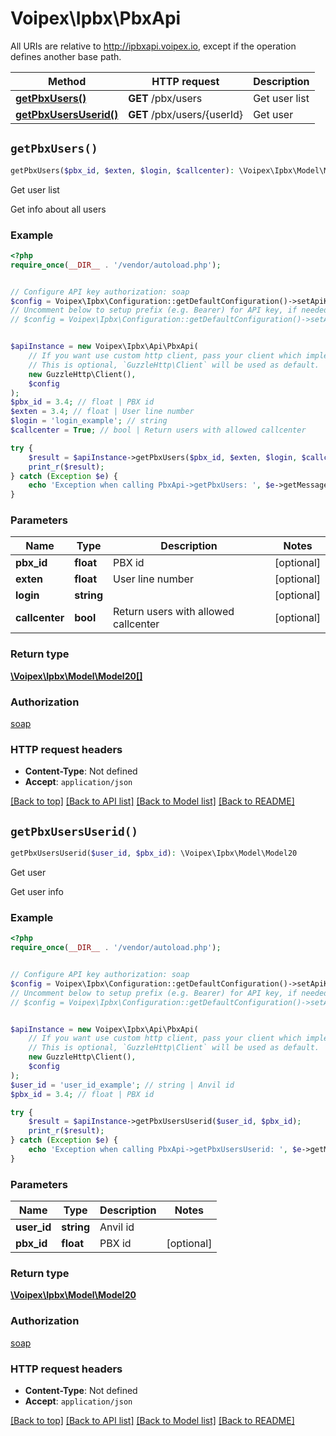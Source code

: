# Voipex\Ipbx\PbxApi

All URIs are relative to http://ipbxapi.voipex.io, except if the operation defines another base path.

| Method | HTTP request | Description |
| ------------- | ------------- | ------------- |
| [**getPbxUsers()**](PbxApi.md#getPbxUsers) | **GET** /pbx/users | Get user list |
| [**getPbxUsersUserid()**](PbxApi.md#getPbxUsersUserid) | **GET** /pbx/users/{userId} | Get user |


## `getPbxUsers()`

```php
getPbxUsers($pbx_id, $exten, $login, $callcenter): \Voipex\Ipbx\Model\Model20[]
```

Get user list

Get info about all users

### Example

```php
<?php
require_once(__DIR__ . '/vendor/autoload.php');


// Configure API key authorization: soap
$config = Voipex\Ipbx\Configuration::getDefaultConfiguration()->setApiKey('Authorization', 'YOUR_API_KEY');
// Uncomment below to setup prefix (e.g. Bearer) for API key, if needed
// $config = Voipex\Ipbx\Configuration::getDefaultConfiguration()->setApiKeyPrefix('Authorization', 'Bearer');


$apiInstance = new Voipex\Ipbx\Api\PbxApi(
    // If you want use custom http client, pass your client which implements `GuzzleHttp\ClientInterface`.
    // This is optional, `GuzzleHttp\Client` will be used as default.
    new GuzzleHttp\Client(),
    $config
);
$pbx_id = 3.4; // float | PBX id
$exten = 3.4; // float | User line number
$login = 'login_example'; // string
$callcenter = True; // bool | Return users with allowed callcenter

try {
    $result = $apiInstance->getPbxUsers($pbx_id, $exten, $login, $callcenter);
    print_r($result);
} catch (Exception $e) {
    echo 'Exception when calling PbxApi->getPbxUsers: ', $e->getMessage(), PHP_EOL;
}
```

### Parameters

| Name | Type | Description  | Notes |
| ------------- | ------------- | ------------- | ------------- |
| **pbx_id** | **float**| PBX id | [optional] |
| **exten** | **float**| User line number | [optional] |
| **login** | **string**|  | [optional] |
| **callcenter** | **bool**| Return users with allowed callcenter | [optional] |

### Return type

[**\Voipex\Ipbx\Model\Model20[]**](../Model/Model20.md)

### Authorization

[soap](../../README.md#soap)

### HTTP request headers

- **Content-Type**: Not defined
- **Accept**: `application/json`

[[Back to top]](#) [[Back to API list]](../../README.md#endpoints)
[[Back to Model list]](../../README.md#models)
[[Back to README]](../../README.md)

## `getPbxUsersUserid()`

```php
getPbxUsersUserid($user_id, $pbx_id): \Voipex\Ipbx\Model\Model20
```

Get user

Get user info

### Example

```php
<?php
require_once(__DIR__ . '/vendor/autoload.php');


// Configure API key authorization: soap
$config = Voipex\Ipbx\Configuration::getDefaultConfiguration()->setApiKey('Authorization', 'YOUR_API_KEY');
// Uncomment below to setup prefix (e.g. Bearer) for API key, if needed
// $config = Voipex\Ipbx\Configuration::getDefaultConfiguration()->setApiKeyPrefix('Authorization', 'Bearer');


$apiInstance = new Voipex\Ipbx\Api\PbxApi(
    // If you want use custom http client, pass your client which implements `GuzzleHttp\ClientInterface`.
    // This is optional, `GuzzleHttp\Client` will be used as default.
    new GuzzleHttp\Client(),
    $config
);
$user_id = 'user_id_example'; // string | Anvil id
$pbx_id = 3.4; // float | PBX id

try {
    $result = $apiInstance->getPbxUsersUserid($user_id, $pbx_id);
    print_r($result);
} catch (Exception $e) {
    echo 'Exception when calling PbxApi->getPbxUsersUserid: ', $e->getMessage(), PHP_EOL;
}
```

### Parameters

| Name | Type | Description  | Notes |
| ------------- | ------------- | ------------- | ------------- |
| **user_id** | **string**| Anvil id | |
| **pbx_id** | **float**| PBX id | [optional] |

### Return type

[**\Voipex\Ipbx\Model\Model20**](../Model/Model20.md)

### Authorization

[soap](../../README.md#soap)

### HTTP request headers

- **Content-Type**: Not defined
- **Accept**: `application/json`

[[Back to top]](#) [[Back to API list]](../../README.md#endpoints)
[[Back to Model list]](../../README.md#models)
[[Back to README]](../../README.md)
